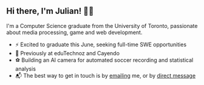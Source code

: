 ## Hi there, I'm Julian! 👋🏽

I'm a Computer Science graduate from the University of Toronto, passionate about media processing, game and web development.

- ⚡ Excited to graduate this June, seeking full-time SWE opportunities
- 🔨 Previously at eduTechnoz and Cayendo
- ⚽ Building an AI camera for automated soccer recording and statistical analysis
- 📬 The best way to get in touch is by <a href="mailto:jumf2222@gmail.com">emailing</a> me, or by <a href="https://www.linkedin.com/in/julian-de-rushe/" target="_blank">direct message</a>
